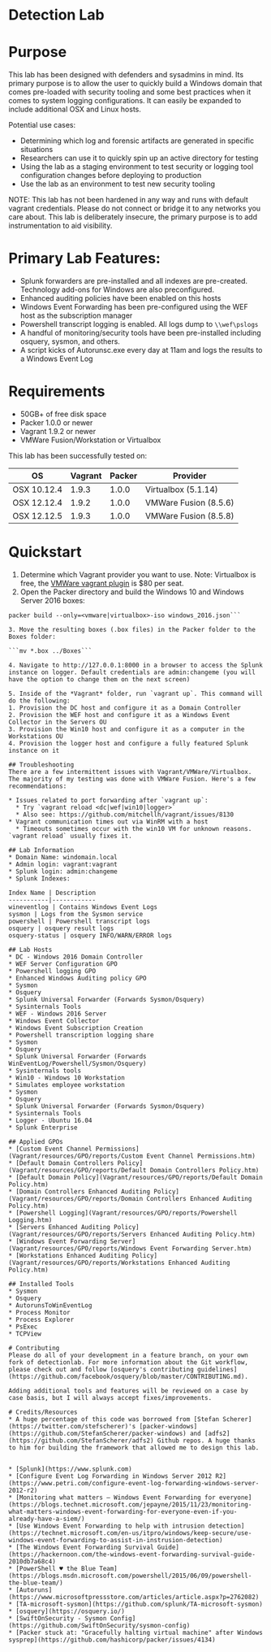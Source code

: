 # Detection Lab

# Purpose
This lab has been designed with defenders and sysadmins in mind. Its primary purpose is to allow the user to quickly build a Windows domain that comes pre-loaded with security tooling and some best practices when it comes to system logging configurations. It can easily be expanded to include additional OSX and Linux hosts.

Potential use cases:
* Determining which log and forensic artifacts are generated in specific situations
* Researchers can use it to quickly spin up an active directory for testing
* Using the lab as a staging environment to test security or logging tool configuration changes before deploying to production
* Use the lab as an environment to test new security tooling

NOTE: This lab has not been hardened in any way and runs with default vagrant credentials. Please do not connect or bridge it to any networks you care about. This lab is deliberately insecure, the primary purpose is to add instrumentation to aid visibility.

# Primary Lab Features:
* Splunk forwarders are pre-installed and all indexes are pre-created. Technology add-ons for Windows are also preconfigured.
* Enhanced auditing policies have been enabled on this hosts
* Windows Event Forwarding has been pre-configured using the WEF host as the subscription manager
* Powershell transcript logging is enabled. All logs dump to `\\wef\pslogs`
* A handful of monitoring/security tools have been pre-installed including osquery, sysmon, and others.
* A script kicks of Autorunsc.exe every day at 11am and logs the results to a Windows Event Log

# Requirements
* 50GB+ of free disk space
* Packer 1.0.0 or newer
* Vagrant 1.9.2 or newer
* VMWare Fusion/Workstation or Virtualbox

This lab has been successfully tested on:

OS | Vagrant | Packer | Provider
---|---------|--------|-----------
OSX 10.12.4 | 1.9.3 | 1.0.0 | Virtualbox (5.1.14)
OSX 12.12.4 | 1.9.2 | 1.0.0 | VMWare Fusion (8.5.6)
OSX 12.12.5 | 1.9.3 | 1.0.0 | VMWare Fusion (8.5.8)

# Quickstart
1. Determine which Vagrant provider you want to use. Note: Virtualbox is free, the [VMWare vagrant plugin](https://www.vagrantup.com/vmware/#buy-now) is $80 per seat.
2. Open the Packer directory and build the Windows 10 and Windows Server 2016 boxes:

  ```packer build --only=<vmware|virtualbox>-iso windows_10.json
packer build --only=<vmware|virtualbox>-iso windows_2016.json```

3. Move the resulting boxes (.box files) in the Packer folder to the Boxes folder:

  ```mv *.box ../Boxes```

4. Navigate to http://127.0.0.1:8000 in a browser to access the Splunk instance on logger. Default credentials are admin:changeme (you will have the option to change them on the next screen)

5. Inside of the *Vagrant* folder, run `vagrant up`. This command will do the following:
  1. Provision the DC host and configure it as a Domain Controller
  2. Provision the WEF host and configure it as a Windows Event Collector in the Servers OU
  3. Provision the Win10 host and configure it as a computer in the Workstations OU
  4. Provision the logger host and configure a fully featured Splunk instance on it

## Troubleshooting
There are a few intermittent issues with Vagrant/VMWare/Virtualbox. The majority of my testing was done with VMWare Fusion. Here's a few recommendations:

* Issues related to port forwarding after `vagrant up`:
    * Try `vagrant reload <dc|wef|win10|logger>`
    * Also see: https://github.com/mitchellh/vagrant/issues/8130
* Vagrant communication times out via WinRM with a host
    * Timeouts sometimes occur with the win10 VM for unknown reasons. `vagrant reload` usually fixes it.

## Lab Information
* Domain Name: windomain.local
* Admin login: vagrant:vagrant
* Splunk login: admin:changeme
* Splunk Indexes:

Index Name | Description
-----------|------------
wineventlog | Contains Windows Event Logs
sysmon | Logs from the Sysmon service
powershell | Powershell transcript logs
osquery | osquery result logs
osquery-status | osquery INFO/WARN/ERROR logs

## Lab Hosts
* DC - Windows 2016 Domain Controller
  * WEF Server Configuration GPO
  * Powershell logging GPO
  * Enhanced Windows Auditing policy GPO
  * Sysmon
  * Osquery
  * Splunk Universal Forwarder (Forwards Sysmon/Osquery)
  * Sysinternals Tools
* WEF - Windows 2016 Server
  * Windows Event Collector
  * Windows Event Subscription Creation
  * Powershell transcription logging share
  * Sysmon
  * Osquery
  * Splunk Universal Forwarder (Forwards WinEventLog/Powershell/Sysmon/Osquery)
  * Sysinternals tools
* Win10 - Windows 10 Workstation
  * Simulates employee workstation
  * Sysmon
  * Osquery
  * Splunk Universal Forwarder (Forwards Sysmon/Osquery)
  * Sysinternals Tools
* Logger - Ubuntu 16.04
  * Splunk Enterprise

## Applied GPOs
* [Custom Event Channel Permissions](Vagrant/resources/GPO/reports/Custom Event Channel Permissions.htm)
* [Default Domain Controllers Policy](Vagrant/resources/GPO/reports/Default Domain Controllers Policy.htm)
* [Default Domain Policy](Vagrant/resources/GPO/reports/Default Domain Policy.htm)
* [Domain Controllers Enhanced Auditing Policy](Vagrant/resources/GPO/reports/Domain Controllers Enhanced Auditing Policy.htm)
* [Powershell Logging](Vagrant/resources/GPO/reports/Powershell Logging.htm)
* [Servers Enhanced Auditing Policy](Vagrant/resources/GPO/reports/Servers Enhanced Auditing Policy.htm)
* [Windows Event Forwarding Server](Vagrant/resources/GPO/reports/Windows Event Forwarding Server.htm)
* [Workstations Enhanced Auditing Policy](Vagrant/resources/GPO/reports/Workstations Enhanced Auditing Policy.htm)

## Installed Tools
* Sysmon
* Osquery
* AutorunsToWinEventLog
* Process Monitor
* Process Explorer
* PsExec
* TCPView

# Contributing
Please do all of your development in a feature branch, on your own fork of detectionlab. For more information about the Git workflow, please check out and follow [osquery's contributing guidelines](https://github.com/facebook/osquery/blob/master/CONTRIBUTING.md).

Adding additional tools and features will be reviewed on a case by case basis, but I will always accept fixes/improvements.

# Credits/Resources
* A huge percentage of this code was borrowed from [Stefan Scherer](https://twitter.com/stefscherer)'s [packer-windows](https://github.com/StefanScherer/packer-windows) and [adfs2](https://github.com/StefanScherer/adfs2) Github repos. A huge thanks to him for building the framework that allowed me to design this lab.


* [Splunk](https://www.splunk.com)
* [Configure Event Log Forwarding in Windows Server 2012 R2](https://www.petri.com/configure-event-log-forwarding-windows-server-2012-r2)
* [Monitoring what matters — Windows Event Forwarding for everyone](https://blogs.technet.microsoft.com/jepayne/2015/11/23/monitoring-what-matters-windows-event-forwarding-for-everyone-even-if-you-already-have-a-siem/)
* [Use Windows Event Forwarding to help with intrusion detection](https://technet.microsoft.com/en-us/itpro/windows/keep-secure/use-windows-event-forwarding-to-assist-in-instrusion-detection)
* [The Windows Event Forwarding Survival Guide](https://hackernoon.com/the-windows-event-forwarding-survival-guide-2010db7a68c4)
* [PowerShell ♥ the Blue Team](https://blogs.msdn.microsoft.com/powershell/2015/06/09/powershell-the-blue-team/)
* [Autoruns](https://www.microsoftpressstore.com/articles/article.aspx?p=2762082)
* [TA-microsoft-sysmon](https://github.com/splunk/TA-microsoft-sysmon)
* [osquery](https://osquery.io/)
* [SwiftOnSecurity - Sysmon Config](https://github.com/SwiftOnSecurity/sysmon-config)
* [Packer stuck at: "Gracefully halting virtual machine" after Windows sysprep](https://github.com/hashicorp/packer/issues/4134)
